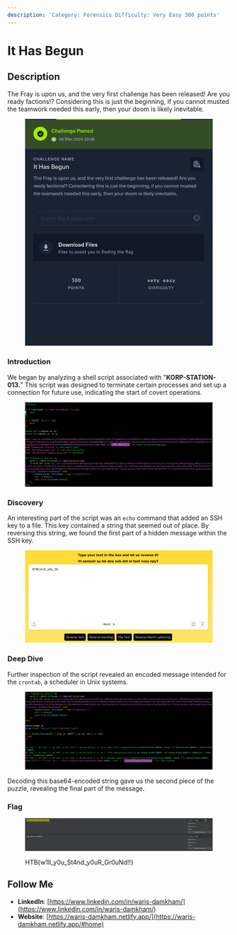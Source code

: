 ```yaml
---
description: 'Category: Forensics Difficulty: Very Easy 300 points'
---
```


# It Has Begun

## Description &#x20;

The Fray is upon us, and the very first challenge has been released! Are you ready factions!? Considering this is just the beginning, if you cannot musted the teamwork needed this early, then your doom is likely inevitable.

<figure><img src="../.gitbook/assets/image (131).png" alt=""><figcaption></figcaption></figure>

### **Introduction**

We began by analyzing a shell script associated with "**KORP-STATION-013.**" This script was designed to terminate certain processes and set up a connection for future use, indicating the start of covert operations.

<figure><img src="../.gitbook/assets/image (23) (1).png" alt=""><figcaption></figcaption></figure>

### Discovery

An interesting part of the script was an `echo` command that added an SSH key to a file. This key contained a string that seemed out of place. By reversing this string, we found the first part of a hidden message within the SSH key.

<figure><img src="../.gitbook/assets/image (22) (1).png" alt=""><figcaption></figcaption></figure>

### Deep Dive

Further inspection of the script revealed an encoded message intended for the `crontab`, a scheduler in Unix systems.&#x20;

<figure><img src="../.gitbook/assets/image (24) (1).png" alt=""><figcaption></figcaption></figure>

Decoding this base64-encoded string gave us the second piece of the puzzle, revealing the final part of the message.

### Flag

<figure><img src="../.gitbook/assets/image (25) (1).png" alt=""><figcaption><p>HTB{w1ll_y0u_St4nd_y0uR_Gr0uNd!!}</p></figcaption></figure>

## Follow Me <a href="#follow-me" id="follow-me"></a>

* **LinkedIn**: [https://www.linkedin.com/in/waris-damkham/](https://www.linkedin.com/in/waris-damkham/)
* **Website**: [https://waris-damkham.netlify.app/](https://waris-damkham.netlify.app/#home)
